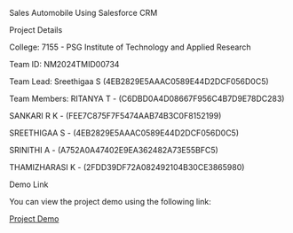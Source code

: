 Sales Automobile Using Salesforce CRM

Project Details

College: 7155 - PSG Institute of Technology and Applied Research

Team ID: NM2024TMID00734

Team Lead:
Sreethigaa S (4EB2829E5AAAC0589E44D2DCF056D0C5)

Team Members:
RITANYA T       -    (C6DBD0A4D08667F956C4B7D9E78DC283)

SANKARI R K     -    (FEE7C875F7F5474AAB74B3C0F8152199)

SREETHIGAA  S   -   (4EB2829E5AAAC0589E44D2DCF056D0C5)

SRINITHI A      -    (A752A0A47402E9EA362482A73E55BFC5)

THAMIZHARASI K  -    (2FDD39DF72A082492104B30CE3865980)

Demo Link

You can view the project demo using the following link:

[Project Demo](https://drive.google.com/file/d/1bqUWEKp2XWAdvmmsyNeGksoxKNGaG2Zb/view?usp=drive_link)
